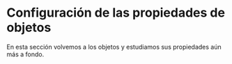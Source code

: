 # Configuración de las propiedades de objetos

En esta sección volvemos a los objetos y estudiamos sus propiedades aún más a fondo.
